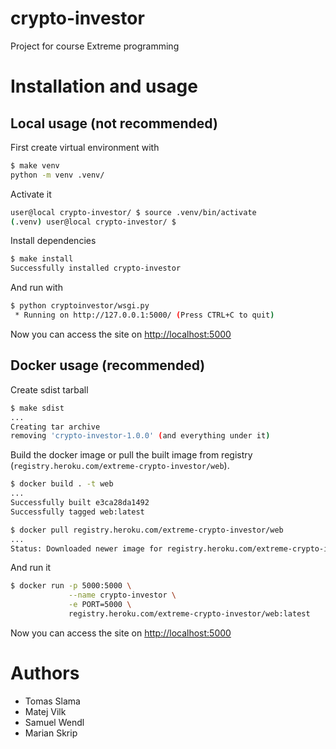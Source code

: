 # crypto-investor

Project for course Extreme programming

# Installation and usage

## Local usage (not recommended)

First create virtual environment with

```sh
$ make venv
python -m venv .venv/
```

Activate it

```sh
user@local crypto-investor/ $ source .venv/bin/activate
(.venv) user@local crypto-investor/ $
```

Install dependencies

```sh
$ make install
Successfully installed crypto-investor
```

And run with

```sh
$ python cryptoinvestor/wsgi.py
 * Running on http://127.0.0.1:5000/ (Press CTRL+C to quit)
```

Now you can access the site on [http://localhost:5000](http://localhost:5000)

## Docker usage (recommended)

Create sdist tarball

```sh
$ make sdist
...
Creating tar archive
removing 'crypto-investor-1.0.0' (and everything under it)
```

Build the docker image or pull the built image from registry (`registry.heroku.com/extreme-crypto-investor/web`).

```sh
$ docker build . -t web
...
Successfully built e3ca28da1492
Successfully tagged web:latest
```

```sh
$ docker pull registry.heroku.com/extreme-crypto-investor/web
...
Status: Downloaded newer image for registry.heroku.com/extreme-crypto-investor/web:latest
```

And run it

```sh
$ docker run -p 5000:5000 \
             --name crypto-investor \
             -e PORT=5000 \
             registry.heroku.com/extreme-crypto-investor/web:latest
```

Now you can access the site on [http://localhost:5000](http://localhost:5000)

# Authors

- Tomas Slama
- Matej Vilk
- Samuel Wendl
- Marian Skrip
